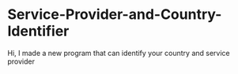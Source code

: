 # Service-Provider-and-Country-Identifier
Hi, I made a new program that can identify your country and service provider

